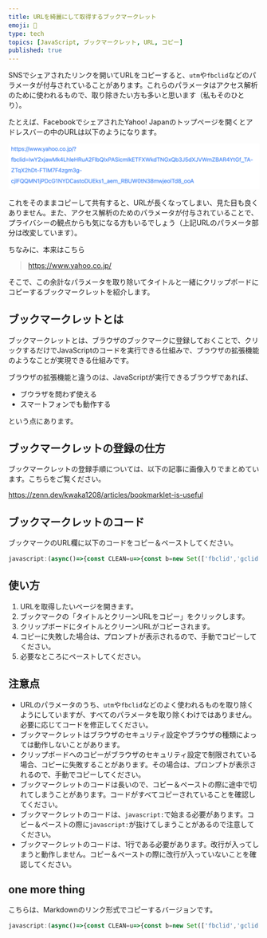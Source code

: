 ```yaml
---
title: URLを綺麗にして取得するブックマークレット
emoji: 🧹
type: tech
topics: [JavaScript, ブックマークレット, URL, コピー]
published: true
---
```

SNSでシェアされたリンクを開いてURLをコピーすると、`utm`や`fbclid`などのパラメータが付与されていることがあります。これらのパラメータはアクセス解析のために使われるもので、取り除きたい方も多いと思います（私もそのひとり）。

たとえば、FacebookでシェアされたYahoo! Japanのトップページを開くとアドレスバーの中のURLは以下のようになります。

![](/images/get-title-and-clean-url/01.png)

これをそのままコピーして共有すると、URLが長くなってしまい、見た目も良くありません。また、アクセス解析のためのパラメータが付与されていることで、プライバシーの観点からも気になる方もいるでしょう（上記URLのパラメータ部分は改変しています）。

ちなみに、本来はこちら

> https://www.yahoo.co.jp/

そこで、この余計なパラメータを取り除いてタイトルと一緒にクリップボードにコピーするブックマークレットを紹介します。

## ブックマークレットとは
ブックマークレットとは、ブラウザのブックマークに登録しておくことで、クリックするだけでJavaScriptのコードを実行できる仕組みで、ブラウザの拡張機能のようなことが実現できる仕組みです。

ブラウザの拡張機能と違うのは、JavaScriptが実行できるブラウザであれば、

- ブウラザを問わず使える
- スマートフォンでも動作する

という点にあります。

## ブックマークレットの登録の仕方

ブックマークレットの登録手順については、以下の記事に画像入りでまとめています。こちらをご覧ください。

https://zenn.dev/kwaka1208/articles/bookmarklet-is-useful

## ブックマークレットのコード
ブックマークのURL欄に以下のコードをコピー＆ペーストしてください。

```javascript
javascript:(async()=>{const CLEAN=u=>{const b=new Set(['fbclid','gclid','gclsrc','dclid','msclkid','mibextid','mc_cid','mc_eid','mkt_tok','yclid','_hsenc','_hsmi','igshid','si','ref','ref_src','ref_url','sr_share','share','share_id','utm_id','ved']);const kk=s=>s.toLowerCase();const zap=sp=>{for(const k of Array.from(sp.keys())){const k2=kk(k);if(k2.startsWith('utm_')||b.has(k2)||k2==='wt.mc_id'||k2==='wt.mc_ev')sp.delete(k)}};const p=u.searchParams;zap(p);if(u.hash&&u.hash.includes('?')){const hq=u.hash.split('?');const h=hq[0],q=hq[1];const sp=new URLSearchParams(q);zap(sp);u.hash=sp.toString()?h+'?'+sp:h}return u.toString()};const text=(()=>{try{const u=new URL(location.href);return document.title+'\n'+CLEAN(u)}catch(e){return document.title+'\n'+location.href}})();const copy=async txt=>{try{if(navigator.clipboard&&navigator.clipboard.writeText){await navigator.clipboard.writeText(txt);return true}}catch(e){}try{let ok=false;const onCopy=e=>{e.preventDefault();e.clipboardData.setData('text/plain',txt);ok=true};document.addEventListener('copy',onCopy,{once:true});ok=document.execCommand('copy');return ok}catch(e){}try{let ok=false;const ta=document.createElement('textarea');ta.value=txt;ta.setAttribute('readonly','');ta.style.position='fixed';ta.style.top='0';ta.style.left='0';ta.style.opacity='0';document.body.appendChild(ta);ta.focus();ta.select();ok=document.execCommand('copy');ta.remove();if(ok)return true}catch(e){}prompt('Copy:\n',txt);return false};await copy(text)})();
```

## 使い方
1. URLを取得したいページを開きます。
2. ブックマークの「タイトルとクリーンURLをコピー」をクリックします。
3. クリップボードにタイトルとクリーンURLがコピーされます。
4. コピーに失敗した場合は、プロンプトが表示されるので、手動でコピーしてください。
5. 必要なところにペーストしてください。

## 注意点
- URLのパラメータのうち、`utm`や`fbclid`などのよく使われるものを取り除くようにしていますが、すべてのパラメータを取り除くわけではありません。必要に応じてコードを修正してください。
- ブックマークレットはブラウザのセキュリティ設定やブラウザの種類によっては動作しないことがあります。
- クリップボードへのコピーがブラウザのセキュリティ設定で制限されている場合、コピーに失敗することがあります。その場合は、プロンプトが表示されるので、手動でコピーしてください。
- ブックマークレットのコードは長いので、コピー＆ペーストの際に途中で切れてしまうことがあります。コードがすべてコピーされていることを確認してください。
- ブックマークレットのコードは、`javascript:`で始まる必要があります。コピー＆ペーストの際に`javascript:`が抜けてしまうことがあるので注意してください。
- ブックマークレットのコードは、1行である必要があります。改行が入ってしまうと動作しません。コピー＆ペーストの際に改行が入っていないことを確認してください。


## one more thing

こちらは、Markdownのリンク形式でコピーするバージョンです。

```javascript
javascript:(async()=>{const CLEAN=u=>{const b=new Set(['fbclid','gclid','gclsrc','dclid','msclkid','mibextid','mc_cid','mc_eid','mkt_tok','yclid','_hsenc','_hsmi','igshid','si','ref','ref_src','ref_url','sr_share','share','share_id','utm_id','ved']);const kk=s=>s.toLowerCase();const zap=sp=>{for(const k of Array.from(sp.keys())){const k2=kk(k);if(k2.startsWith('utm_')||b.has(k2)||k2==='wt.mc_id'||k2==='wt.mc_ev')sp.delete(k)}};const p=u.searchParams;zap(p);if(u.hash&&u.hash.includes('?')){const hq=u.hash.split('?');const h=hq[0],q=hq[1];const sp=new URLSearchParams(q);zap(sp);u.hash=sp.toString()?h+'?'+sp:h}return u.toString()};const text=(()=>{try{const u=new URL(location.href);return '[' +document.title+']('+CLEAN(u)+')'}catch(e){return '[' +document.title+']('+location.href+')'}})();const copy=async txt=>{try{if(navigator.clipboard&&navigator.clipboard.writeText){await navigator.clipboard.writeText(txt);return true}}catch(e){}try{let ok=false;const onCopy=e=>{e.preventDefault();e.clipboardData.setData('text/plain',txt);ok=true};document.addEventListener('copy',onCopy,{once:true});ok=document.execCommand('copy');return ok}catch(e){}try{let ok=false;const ta=document.createElement('textarea');ta.value=txt;ta.setAttribute('readonly','');ta.style.position='fixed';ta.style.top='0';ta.style.left='0';ta.style.opacity='0';document.body.appendChild(ta);ta.focus();ta.select();ok=document.execCommand('copy');ta.remove();if(ok)return true}catch(e){}prompt('Copy:\n',txt);return false};await copy(text)})();
```
